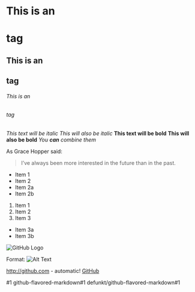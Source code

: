 
# This is an <h1> tag
## This is an <h2> tag
###### This is an <h6> tag
  
  *This text will be italic*
_This will also be italic_
**This text will be bold**
__This will also be bold__
*You **can** combine them*

As Grace Hopper said:
> I’ve always been more interested
> in the future than in the past.

* Item 1
* Item 2
* Item 2a
* Item 2b

1. Item 1
2. Item 2
3. Item 3
* Item 3a
* Item 3b

![GitHub Logo](https://encrypted-tbn0.gstatic.com/images?q=tbn:ANd9GcT3eSsIXlDOwFCNp6KAaLP1wY_FOZRUduBVP1R5qHqWsinzASuPyQ)

Format: ![Alt Text](url)

http://github.com - automatic!
[GitHub](http://github.com)

#1
github-flavored-markdown#1
defunkt/github-flavored-markdown#1
